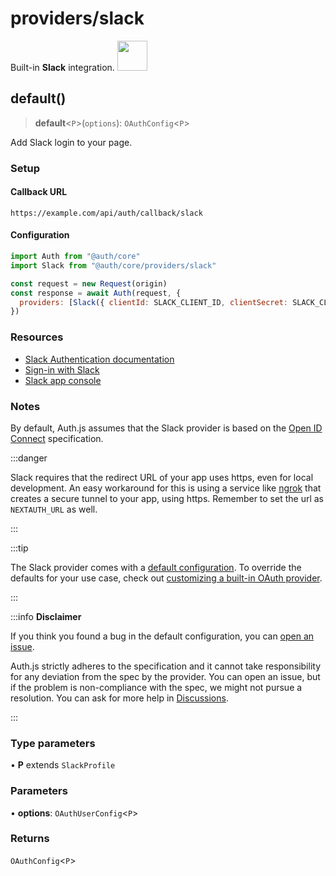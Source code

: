 # providers/slack

<div style={{backgroundColor: "#000", display: "flex", justifyContent: "space-between", color: "#fff", padding: 16}}>
<span>Built-in <b>Slack</b> integration.</span>
<a href="https://www.slack.com/">
  <img style={{display: "block"}} src="https://authjs.dev/img/providers/slack.svg" height="48" />
</a>
</div>

## default()

> **default**\<`P`\>(`options`): `OAuthConfig`\<`P`\>

Add Slack login to your page.

### Setup

#### Callback URL
```
https://example.com/api/auth/callback/slack
```

#### Configuration
```js
import Auth from "@auth/core"
import Slack from "@auth/core/providers/slack"

const request = new Request(origin)
const response = await Auth(request, {
  providers: [Slack({ clientId: SLACK_CLIENT_ID, clientSecret: SLACK_CLIENT_SECRET })],
})
```

### Resources

- [Slack Authentication documentation](https://api.slack.com/authentication)
- [Sign-in with Slack](https://api.slack.com/docs/sign-in-with-slack)
- [Slack app console](https://api.slack.com/apps)

### Notes

By default, Auth.js assumes that the Slack provider is
based on the [Open ID Connect](https://openid.net/specs/openid-connect-core-1_0.html) specification.

:::danger

Slack requires that the redirect URL of your app uses https, even for local development.
An easy workaround for this is using a service like [ngrok](https://ngrok.com/) that creates a secure tunnel to your app, using https. Remember to set the url as `NEXTAUTH_URL` as well.

:::

:::tip

The Slack provider comes with a [default configuration](https://github.com/nextauthjs/next-auth/blob/main/packages/core/src/providers/slack.ts).
To override the defaults for your use case, check out [customizing a built-in OAuth provider](https://authjs.dev/guides/providers/custom-provider#override-default-options).

:::

:::info **Disclaimer**

If you think you found a bug in the default configuration, you can [open an issue](https://authjs.dev/new/provider-issue).

Auth.js strictly adheres to the specification and it cannot take responsibility for any deviation from
the spec by the provider. You can open an issue, but if the problem is non-compliance with the spec,
we might not pursue a resolution. You can ask for more help in [Discussions](https://authjs.dev/new/github-discussions).

:::

### Type parameters

• **P** extends `SlackProfile`

### Parameters

• **options**: `OAuthUserConfig`\<`P`\>

### Returns

`OAuthConfig`\<`P`\>
